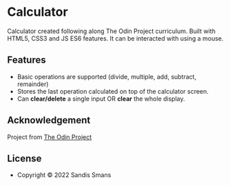 # Calculator

Calculator created following along The Odin Project curriculum. Built with HTML5, CSS3 and JS ES6 features.
It can be interacted with using a mouse.

## Features

* Basic operations are supported (divide, multiple, add, subtract, remainder)
* Stores the last operation calculated on top of the calculator screen.
* Can __clear/delete__ a single input OR __clear__ the whole display.

## Acknowledgement

Project from [The Odin Project](https://www.theodinproject.com/)

## License

* Copyright &copy; 2022 Sandis Smans